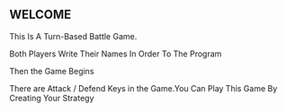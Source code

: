 WELCOME
---------


This Is A Turn-Based Battle Game.

Both Players Write Their Names In Order To The Program

Then the Game Begins

There are Attack / Defend Keys in the Game.You Can Play This Game By Creating Your Strategy
